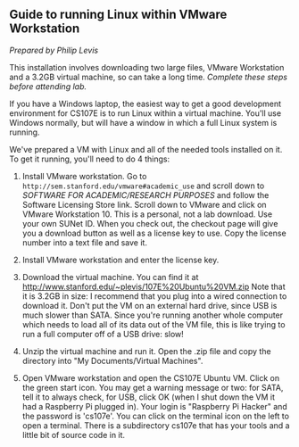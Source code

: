 ## Guide to running Linux within VMware Workstation

*Prepared by Philip Levis*

This installation involves downloading two large files, VMware
Workstation and a 3.2GB virtual machine, so can take a long
time. *Complete these steps before attending lab.*

If you have a Windows laptop, the easiest way to get a good development
environment for CS107E is to run Linux within a virtual machine. You'll
use Windows normally, but will have a window in which a full Linux system
is running.

We've prepared a VM with Linux and all of the needed tools installed on it.
To get it running, you'll need to do 4 things:

1. Install VMware workstation. Go to
   `http://sem.stanford.edu/vmware#academic_use` and scroll down to
   *SOFTWARE FOR ACADEMIC/RESEARCH PURPOSES* and follow the
   Software Licensing Store link. Scroll down to VMware and
   click on VMware Workstation 10. This is a personal, not a lab
   download. Use your own SUNet ID. When you check out, the
   checkout page will give you a download button as well as
   a license key to use. Copy the license number into a text file
   and save it.

2. Install VMware workstation and enter the license key.

3. Download the virtual machine. You can find it at
   http://www.stanford.edu/~plevis/107E%20Ubuntu%20VM.zip
   Note that it is 3.2GB in size: I recommend that you plug into
   a wired connection to download it. Don't put the VM on an external
   hard drive, since USB is much slower than SATA. Since you're running
   another whole computer which needs to load all of its data out
   of the VM file, this is like trying to run a full computer off of
   a USB drive: slow!

4. Unzip the virtual machine and run it. Open the .zip file
   and copy the directory into "My Documents/Virtual Machines".


5. Open VMware workstation and open the CS107E Ubuntu VM.
   Click on the green start icon. You may get a warning
   message or two: for SATA, tell it to always check, for
   USB, click OK (when I shut down the VM it had a Raspberry
   Pi plugged in). Your login is "Raspberry Pi Hacker" and
   the password is 'cs107e'. You can click on the terminal
   icon on the left to open a terminal. There is a subdirectory
   cs107e that has your tools and a little bit of source code
   in it.


